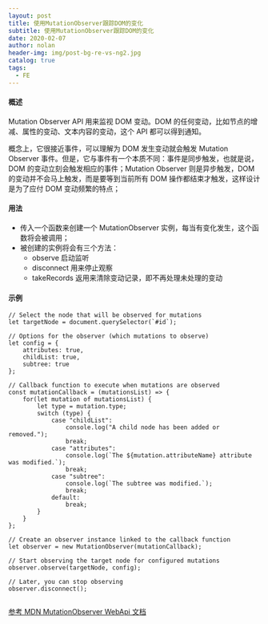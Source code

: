 ```yaml
---
layout: post
title: 使用MutationObserver跟踪DOM的变化
subtitle: 使用MutationObserver跟踪DOM的变化
date: 2020-02-07
author: nolan
header-img: img/post-bg-re-vs-ng2.jpg
catalog: true
tags:
  - FE
---
```


#### 概述

Mutation Observer API 用来监视 DOM 变动。DOM 的任何变动，比如节点的增减、属性的变动、文本内容的变动，这个 API 都可以得到通知。

概念上，它很接近事件，可以理解为 DOM 发生变动就会触发 Mutation Observer 事件。但是，它与事件有一个本质不同：事件是同步触发，也就是说，DOM 的变动立刻会触发相应的事件；Mutation Observer 则是异步触发，DOM 的变动并不会马上触发，而是要等到当前所有 DOM 操作都结束才触发，这样设计是为了应付 DOM 变动频繁的特点；

#### 用法

- 传入一个函数来创建一个 MutationObserver 实例，每当有变化发生，这个函数将会被调用；
- 被创建的实例将会有三个方法：
  - observe 启动监听
  - disconnect 用来停止观察
  - takeRecords 返用来清除变动记录，即不再处理未处理的变动

#### 示例

```
// Select the node that will be observed for mutations
let targetNode = document.querySelector(`#id`);

// Options for the observer (which mutations to observe)
let config = {
    attributes: true,
    childList: true,
    subtree: true
};

// Callback function to execute when mutations are observed
const mutationCallback = (mutationsList) => {
    for(let mutation of mutationsList) {
        let type = mutation.type;
        switch (type) {
            case "childList":
                console.log("A child node has been added or removed.");
                break;
            case "attributes":
                console.log(`The ${mutation.attributeName} attribute was modified.`);
                break;
            case "subtree":
                console.log(`The subtree was modified.`);
                break;
            default:
                break;
        }
    }
};

// Create an observer instance linked to the callback function
let observer = new MutationObserver(mutationCallback);

// Start observing the target node for configured mutations
observer.observe(targetNode, config);

// Later, you can stop observing
observer.disconnect();


```

[参考 MDN MutationObserver WebApi 文档](https://developer.mozilla.org/zh-CN/docs/Web/API/MutationObserver)

